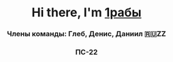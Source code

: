 <h1 align="center">Hi there, I'm <a href="https://daniilshat.ru/" target="_blank">1рабы</a></h1>
<h3 align="center">Члены команды: Глеб, Денис, Даниил 🇷🇺ZZ</h3>
<h3 align="center">ПС-22</h3>

